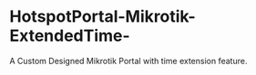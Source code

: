 # HotspotPortal-Mikrotik-ExtendedTime-
A Custom Designed Mikrotik Portal with time extension feature.
